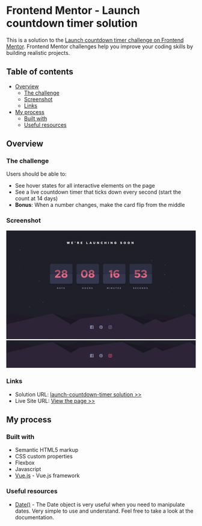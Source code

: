 # Frontend Mentor - Launch countdown timer solution

This is a solution to the [Launch countdown timer challenge on Frontend Mentor](https://www.frontendmentor.io/challenges/launch-countdown-timer-N0XkGfyz-). Frontend Mentor challenges help you improve your coding skills by building realistic projects. 

## Table of contents

- [Overview](#overview)
  - [The challenge](#the-challenge)
  - [Screenshot](#screenshot)
  - [Links](#links)
- [My process](#my-process)
  - [Built with](#built-with)
  - [Useful resources](#useful-resources)



## Overview

### The challenge

Users should be able to:

- See hover states for all interactive elements on the page
- See a live countdown timer that ticks down every second (start the count at 14 days)
- **Bonus**: When a number changes, make the card flip from the middle

### Screenshot

![](./screenshot-dk.jpg)
![](./screenshot-dk_state.jpg)


### Links

- Solution URL: [launch-countdown-timer solution >>](https://github.com/Jeremy-96/countdown)
- Live Site URL: [View the page >>](http://www.countdown.jeremythonon.be/)

## My process

### Built with

- Semantic HTML5 markup
- CSS custom properties
- Flexbox
- Javascript
- [Vue.js](https://vuejs.org/) - Vue.js framework


### Useful resources

- [Date()](https://developer.mozilla.org/en-US/docs/Web/JavaScript/Reference/Global_Objects/Date) - The Date object is very useful when you need to manipulate dates. Very simple to use and understand.
Feel free to take a look at the documentation.






